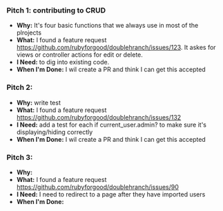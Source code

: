 ### Pitch 1: contributing to CRUD

* **Why:** It's four basic functions that we always use in most of the plrojects
* **What:** I found a feature request https://github.com/rubyforgood/doublehranch/issues/123. It askes for views or controller actions for edit or delete.
* **I Need:** to dig into existing code.
* **When I'm Done:** I wil create a PR and think I can get this accepted

### Pitch 2: 

* **Why:** write test 
* **What:** I found a feature request https://github.com/rubyforgood/doublehranch/issues/132
* **I Need:** add a test for each if current_user.admin? to make sure it's displaying/hiding correctly
* **When I'm Done:** I wil create a PR and think I can get this accepted

### Pitch 3: 

* **Why:** 
* **What:** I found a feature request https://github.com/rubyforgood/doublehranch/issues/90
* **I Need:** I need to redirect to a page after they have imported users
* **When I'm Done:** 
